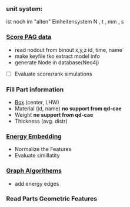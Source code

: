 ### unit system: 
ist noch im "alten" Einheitensystem
N , t , mm , s

### [Score PAG data](./PAG/score_nodout.md)
- read nodout from binout x,y,z id, time, name`
- make keyfile tko extract model info
- generate Node in database(Neo4j)
- [ ] Evaluate score/rank simulations

### Fill Part information
- [Box](./PAG/box.md) (center, LHW)
- Material (id, name)   **no support from qd-cae**
- Weight   **no support from qd-cae**
- Thickness (avg. distr)

### [Energy Embedding ](./PAG/energy_embd.md)
- Normalize the Features
- Evaluate simillatity

### [Graph Algorithems](./PAG/graph_alg.md)
- add energy edges

### Read Parts Geometric Features


  
